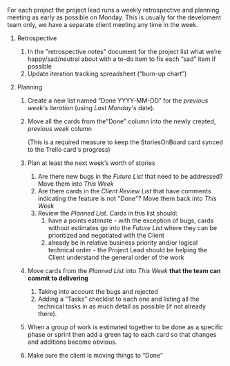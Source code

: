 For each project the project lead runs a weekly retrospective and planning meeting as early as possible on Monday. This is usually for the develoment team only, we have a separate client meeting any time in the week.

1. Retrospective

   1. In the "retrospective notes" document for the project list what we’re happy/sad/neutral about with a to-do item to fix each “sad” item if possible
   2. Update iteration tracking spreadsheet (“burn-up chart”)

2. Planning

   1. Create a new list named “Done YYYY-MM-DD” for the *previous week's iteration* (using *Last Monday's* date).

   2. Move all the cards from the"Done" column into the newly created, *previous week* column

      (This is a required measure to keep the StoriesOnBoard card synced to the Trello card's progress)

   3. Plan at least the next week’s worth of stories

      1. Are there new bugs in the *Future List* that need to be addressed? Move them into *This Week*
      2. Are there cards in the *Client Review List* that have comments indicating the feature is not "Done"?  Move them back into *This Week*
      3. Review the *Planned List*. Cards in this list should:
         1. have a points estimate - with the exception of bugs, cards without estimates go into the *Future List* where they can be prioritized and negotiated with the Client
         2. already be in relative business priority and/or logical technical order - the Project Lead should be helping the Client understand the general order of the work

   4. Move cards from the *Planned List* into *This Week* **that the team can commit to delivering**

      1. Taking into account the bugs and rejected 
      2. Adding a “Tasks” checklist to each one and listing all the technical tasks in as much detail as possible (if not already there).

   5. When a group of work is estimated together to be done as a specific phase or sprint then add a green tag to each card so that changes and additions become obvious.

   6. Make sure the client is moving things to “Done”
